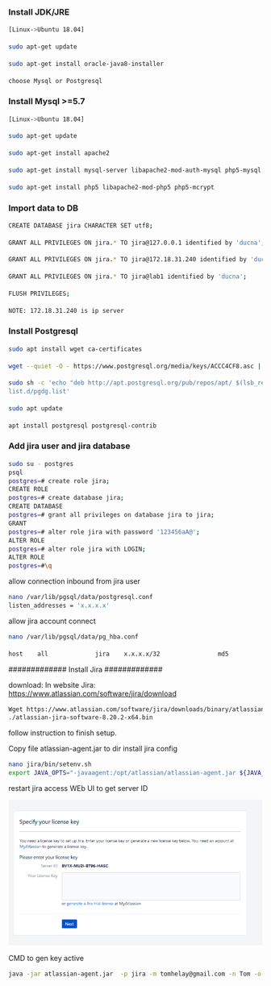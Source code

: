 
### Install JDK/JRE
```sh
[Linux->Ubuntu 18.04]

sudo apt-get update

sudo apt-get install oracle-java8-installer

choose Mysql or Postgresql 
```
### Install Mysql >=5.7
```sh
[Linux->Ubuntu 18.04]

sudo apt-get update

sudo apt-get install apache2

sudo apt-get install mysql-server libapache2-mod-auth-mysql php5-mysql

sudo apt-get install php5 libapache2-mod-php5 php5-mcrypt
```
### Import data to DB
```sh
CREATE DATABASE jira CHARACTER SET utf8;

GRANT ALL PRIVILEGES ON jira.* TO jira@127.0.0.1 identified by 'ducna';

GRANT ALL PRIVILEGES ON jira.* TO jira@172.18.31.240 identified by 'ducna';

GRANT ALL PRIVILEGES ON jira.* TO jira@lab1 identified by 'ducna';

FLUSH PRIVILEGES;

NOTE: 172.18.31.240 is ip server 
```
### Install Postgresql
```sh
sudo apt install wget ca-certificates

wget --quiet -O - https://www.postgresql.org/media/keys/ACCC4CF8.asc | sudo apt-key add -

sudo sh -c 'echo "deb http://apt.postgresql.org/pub/repos/apt/ $(lsb_release -cs)-pgdg main" >> /etc/apt/sources.
list.d/pgdg.list' 

sudo apt update

apt install postgresql postgresql-contrib
```


###    Add jira user and jira database

```sh
sudo su - postgres
psql
postgres=# create role jira;
CREATE ROLE
postgres=# create database jira;
CREATE DATABASE
postgres=# grant all privileges on database jira to jira;
GRANT
postgres=# alter role jira with password '123456aA@';
ALTER ROLE
postgres=# alter role jira with LOGIN;
ALTER ROLE
postgres=#\q
```

allow connection inbound  from jira user 
```sh
nano /var/lib/pgsql/data/postgresql.conf
listen_addresses = 'x.x.x.x'
```
allow jira account connect
```sh
nano /var/lib/pgsql/data/pg_hba.conf

host    all             jira	x.x.x.x/32                md5
```
############# Install Jira #############

download: 
In website Jira: https://www.atlassian.com/software/jira/download
```sh
Wget https://www.atlassian.com/software/jira/downloads/binary/atlassian-jira-software-8.20.2-x64.bin
./atlassian-jira-software-8.20.2-x64.bin
```
follow instruction to finish setup.

Copy file atlassian-agent.jar  to dir install jira 
config 
```sh
nano jira/bin/setenv.sh 
export JAVA_OPTS="-javaagent:/opt/atlassian/atlassian-agent.jar ${JAVA_OPTS}"
```
restart jira
access WEb UI to get server ID 

![](../images/1.png) 

CMD to gen key active
```sh
java -jar atlassian-agent.jar  -p jira -m tomhelay@gmail.com -n Tom -o http://atlassian.com -s BV1X-MU2I-BT96-HA5C
```
